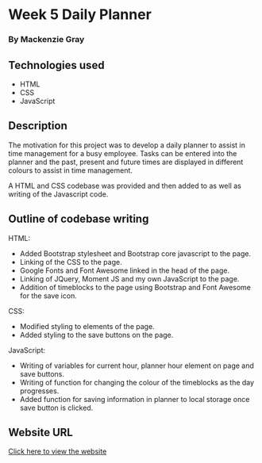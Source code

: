 # Week 5 Daily Planner

### By Mackenzie Gray 

## Technologies used

- HTML
- CSS
- JavaScript

## Description

The motivation for this project was to develop a daily planner to assist in time management for a busy employee. Tasks can be entered into the planner and the past, present and future times are displayed in different colours to assist in time management. 

A HTML and CSS codebase was provided and then added to as well as writing of the Javascript code. 

## Outline of codebase writing 

HTML:
- Added Bootstrap stylesheet and Bootstrap core javascript to the page.
- Linking of the CSS to the page.
- Google Fonts and Font Awesome linked in the head of the page. 
- Linking of JQuery, Moment JS and my own JavaScript to the page.
- Addition of timeblocks to the page using Bootstrap and Font Awesome for the save icon. 

CSS:
- Modified styling to elements of the page.
- Added styling to the save buttons on the page. 

JavaScript:
- Writing of variables for current hour, planner hour element on page and save buttons. 
- Writing of function for changing the colour of the timeblocks as the day progresses. 
- Added function for saving information in planner to local storage once save button is clicked.

## Website URL
[Click here to view the website]()